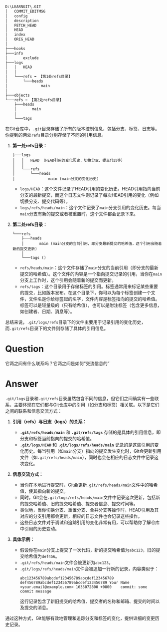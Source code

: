 ```cmd
D:\LEARNGIT\.GIT
│   COMMIT_EDITMSG
│   config
│   description
│   FETCH_HEAD
│   HEAD
│   index
│   ORIG_HEAD
│
├───hooks
├───info
│       exclude
├───logs
│   │   HEAD
│   │
│   └───refs ⬅ 【第1处refs目录】
│       └───heads
│               main
│
├───objects
└───refs ⬅ 【第2处refs目录】
    ├───heads
    │       main
    │
    └───tags
```


在Git仓库中，`.git`目录存储了所有的版本控制信息，包括分支、标签、日志等。你提到的两处`refs`目录分别存储了不同的引用信息。

1. **第一处refs目录：**


   ```
   ├───logs
   │   │   HEAD （HEAD引用的变化历史，切换分支、提交代码等）
   │   │
   │   └───refs
   │       └───heads
   │               main (main分支的变化历史)
   ```

   - `logs/HEAD`：这个文件记录了HEAD引用的变化历史。HEAD引用指向当前分支的最新提交，而这个日志文件则记录了每次HEAD引用的变化（例如切换分支、提交代码等）。
   - `logs/refs/heads/main`：这个文件记录了`main`分支引用的变化历史。每当`main`分支有新的提交或者被重置时，这个文件都会记录下来。


2. **第二处refs目录：**

   ```
   └───refs
       ├───heads
       │       main (main分支的当前引用，即分支最新提交的哈希值，这个引用会随着新的提交更新)
       │
       └───tags ()
   ```


   - `refs/heads/main`：这个文件存储了`main`分支的当前引用（即分支的最新提交的哈希值）。这个文件的内容是一个指向提交记录的引用，当你在`main`分支上工作时，这个引用会随着新的提交而更新。
   - `refs/tags`：这个目录用于存储标签的引用。标签通常用来标记某些重要的提交，比如版本发布。在这个目录下，你可以为每个标签创建一个文件，文件名是你给标签起的名字，文件内容是标签指向的提交的哈希值。标签可以是轻量级的（只有哈希值），也可以是附注标签（包含更多信息，如创建者、日期、消息等）。


总结来说，`.git/logs/refs`目录下的文件主要用于记录引用的变化历史，而`.git/refs`目录下的文件则存储了具体的引用信息。

# Question

它两之间有什么联系吗？它两之间是如何“交流信息的”

# Answer

`.git/logs`目录和`.git/refs`目录虽然包含不同的信息，但它们之间确实有一些联系，主要体现在它们都与Git仓库中的引用（如分支和标签）相关联。以下是它们之间的联系和信息交流方式：

1. **引用（refs）与日志（logs）的关系：**
   - **`.git/refs/heads/main`** 和 **`.git/refs/tags`** 存储的是具体的引用信息，即分支和标签当前指向的提交的哈希值。
   - **`.git/logs/HEAD`** 和 **`.git/logs/refs/heads/main`** 记录的是这些引用的变化历史。每当引用（如`main`分支）指向的提交发生变化时，Git会更新引用文件（如`.git/refs/heads/main`），同时也会在相应的日志文件中记录这次变化。

2. **信息交流方式：**
   - 当你在本地进行提交时，Git会更新`.git/refs/heads/main`文件中的哈希值，使其指向新的提交。
   - 同时，Git会在`.git/logs/refs/heads/main`文件中记录这次更新，包括新的提交哈希值、旧的提交哈希值、提交者信息、提交时间等。
   - 类似地，当你切换分支、重置分支、合并分支等操作时，HEAD引用及其对应的分支引用都会更新，相应的日志文件也会记录这些操作。
   - 这些日志文件对于调试和追踪引用的变化非常有用，可以帮助你了解仓库中引用的历史变动。

3. **具体示例：**
   - 假设你在`main`分支上提交了一次代码，新的提交哈希值为`abc123`，旧的提交哈希值为`def456`。
   - `.git/refs/heads/main`文件会被更新为`abc123`。
   - `.git/logs/refs/heads/main`文件会被追加一行新的记录，内容类似于：
     ```
     abc123456789abcdef123456789abcdef123456789 def456789abcdef123456789abcdef123456789 Your Name <your.email@example.com> 1633072800 +0800    commit: some commit message
     ```
     这行记录包含了新旧提交的哈希值、提交者的名称和邮箱、提交的时间以及提交的消息。

通过这种方式，Git能够有效地管理和追踪分支和标签的变化，提供详细的变更历史记录。